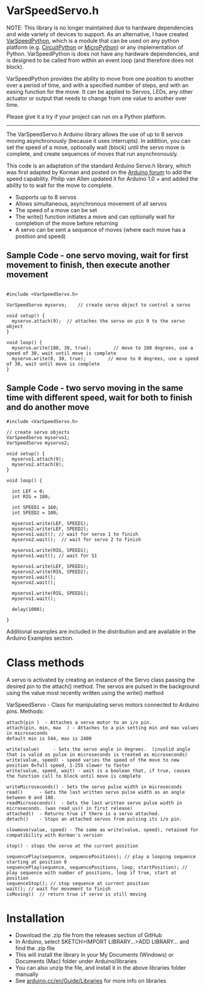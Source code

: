 VarSpeedServo.h
===============

NOTE: This library is no longer maintained due to hardware dependencies and wide variety of devices to support. As an alternative, I have created [VarSpeedPython](https://github.com/pvanallen/VarSpeedPython), which is a module that can be used on any python platform (e.g. [CircuitPython](https://circuitpython.org/downloads) or [MicroPython](https://micropython.org)) or any implementation of Python. VarSpeedPython is does not have any hardware dependencies, and is designed to be called from within an event loop (and therefore does not block).

VarSpeedPython provides the ability to move from one position to another over a period of time, and with a specified number of steps, and with an easing function for the move. It can be applied to Servos, LEDs, any other actuator or output that needs to change from one value to another over time.

Please give it a try if your project can run on a Python platform.

----------------------------

The VarSpeedServo.h Arduino library allows the use of up to 8 servos moving asynchronously (because it uses interrupts). In addition, you can set the speed of a move, optionally wait (block) until the servo move is complete, and create sequences of moves that run asynchronously.

This code is an adaptation of the standard Arduino Servo.h library, which was first adapted by Korman and posted on the [Arduino forum](http://forum.arduino.cc/index.php?topic=61586.0) to add the speed capability. Philip van Allen updated it for Arduino 1.0 + and added the ability to to wait for the move to complete.

* Supports up to 8 servos
* Allows simultaneous, asynchronous movement of all servos
* The speed of a move can be set
* The write() function initiates a move and can optionally wait for completion of the move before returning
* A servo can be sent a sequence of moves (where each move has a position and speed)

Sample Code - one servo moving, wait for first movement to finish, then execute another movement
----------------------------

```

#include <VarSpeedServo.h> 
 
VarSpeedServo myservo;    // create servo object to control a servo 
 
void setup() {
  myservo.attach(9);  // attaches the servo on pin 9 to the servo object 
} 
 
void loop() {
  myservo.write(180, 30, true);        // move to 180 degrees, use a speed of 30, wait until move is complete
  myservo.write(0, 30, true);        // move to 0 degrees, use a speed of 30, wait until move is complete
}
```


Sample Code - two servo moving in the same time with different speed, wait for both to finish and do another move
----------------------------

```
#include <VarSpeedServo.h> 

// create servo objects
VarSpeedServo myservo1;
VarSpeedServo myservo2;
 
void setup() {
  myservo1.attach(9);
  myservo2.attach(8);
} 
 
void loop() {
  
  int LEF = 0;
  int RIG = 180;
  
  int SPEED1 = 160;
  int SPEED2 = 100;
  
  myservo1.write(LEF, SPEED1);     
  myservo2.write(LEF, SPEED2);
  myservo1.wait(); // wait for servo 1 to finish
  myservo2.wait();  // wait for servo 2 to finish
    
  myservo1.write(RIG, SPEED1);     
  myservo1.wait(); // wait for S1
  
  myservo1.write(LEF, SPEED1); 
  myservo2.write(RIG, SPEED2);  
  myservo1.wait();
  myservo2.wait();    
        
  myservo1.write(RIG, SPEED1);     
  myservo1.wait();
      
  delay(1000);
  
}

```


Additional examples are included in the distribution and are available in the Arduino Examples section.

Class methods
================

A servo is activated by creating an instance of the Servo class passing the desired pin to the attach() method. The servos are pulsed in the background using the value most recently written using the write() method
 
VarSpeedServo - Class for manipulating servo motors connected to Arduino pins. Methods:

	attach(pin )  - Attaches a servo motor to an i/o pin.
	attach(pin, min, max  ) - Attaches to a pin setting min and max values in microseconds
	default min is 544, max is 2400  

	write(value)     - Sets the servo angle in degrees.  (invalid angle that is valid as pulse in microseconds is treated as microseconds)
	write(value, speed) - speed varies the speed of the move to new position 0=full speed, 1-255 slower to faster
	write(value, speed, wait) - wait is a boolean that, if true, causes the function call to block until move is complete

	writeMicroseconds() - Sets the servo pulse width in microseconds 
	read()      - Gets the last written servo pulse width as an angle between 0 and 180. 
	readMicroseconds()  - Gets the last written servo pulse width in microseconds. (was read_us() in first release)
	attached()  - Returns true if there is a servo attached. 
	detach()    - Stops an attached servos from pulsing its i/o pin. 

	slowmove(value, speed) - The same as write(value, speed), retained for compatibility with Korman's version

	stop() - stops the servo at the current position

	sequencePlay(sequence, sequencePositions); // play a looping sequence starting at position 0
	sequencePlay(sequence, sequencePositions, loop, startPosition); // play sequence with number of positions, loop if true, start at position
	sequenceStop(); // stop sequence at current position
	wait(); // wait for movement to finish
	isMoving()  // return true if servo is still moving

Installation
=============

* Download the .zip file from the releases section of GitHub
* In Arduino, select SKETCH>IMPORT LIBRARY...>ADD LIBRARY... and find the .zip file
* This will install the library in your My Documents (Windows) or Documents (Mac) folder under Arduino/libraries
* You can also unzip the file, and install it in the above libraries folder manually
* See [arduino.cc/en/Guide/Libraries](http://arduino.cc/en/Guide/Libraries) for more info on libraries
